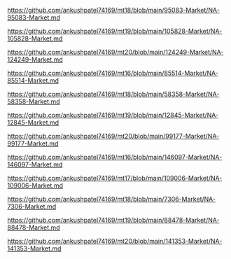 <p><a href="https://github.com/ankushpatel74169/mt18/blob/main/95083-Market/NA-95083-Market.md">https://github.com/ankushpatel74169/mt18/blob/main/95083-Market/NA-95083-Market.md</a></p><p><a href="https://github.com/ankushpatel74169/mt19/blob/main/105828-Market/NA-105828-Market.md">https://github.com/ankushpatel74169/mt19/blob/main/105828-Market/NA-105828-Market.md</a></p><p><a href="https://github.com/ankushpatel74169/mt20/blob/main/124249-Market/NA-124249-Market.md">https://github.com/ankushpatel74169/mt20/blob/main/124249-Market/NA-124249-Market.md</a></p><p><a href="https://github.com/ankushpatel74169/mt16/blob/main/85514-Market/NA-85514-Market.md">https://github.com/ankushpatel74169/mt16/blob/main/85514-Market/NA-85514-Market.md</a></p><p><a href="https://github.com/ankushpatel74169/mt18/blob/main/58358-Market/NA-58358-Market.md">https://github.com/ankushpatel74169/mt18/blob/main/58358-Market/NA-58358-Market.md</a></p><p><a href="https://github.com/ankushpatel74169/mt19/blob/main/12845-Market/NA-12845-Market.md">https://github.com/ankushpatel74169/mt19/blob/main/12845-Market/NA-12845-Market.md</a></p><p><a href="https://github.com/ankushpatel74169/mt20/blob/main/99177-Market/NA-99177-Market.md">https://github.com/ankushpatel74169/mt20/blob/main/99177-Market/NA-99177-Market.md</a></p><p><a href="https://github.com/ankushpatel74169/mt16/blob/main/146097-Market/NA-146097-Market.md">https://github.com/ankushpatel74169/mt16/blob/main/146097-Market/NA-146097-Market.md</a></p><p><a href="https://github.com/ankushpatel74169/mt17/blob/main/109006-Market/NA-109006-Market.md">https://github.com/ankushpatel74169/mt17/blob/main/109006-Market/NA-109006-Market.md</a></p><p><a href="https://github.com/ankushpatel74169/mt18/blob/main/7306-Market/NA-7306-Market.md">https://github.com/ankushpatel74169/mt18/blob/main/7306-Market/NA-7306-Market.md</a></p><p><a href="https://github.com/ankushpatel74169/mt19/blob/main/88478-Market/NA-88478-Market.md">https://github.com/ankushpatel74169/mt19/blob/main/88478-Market/NA-88478-Market.md</a></p><p><a href="https://github.com/ankushpatel74169/mt20/blob/main/141353-Market/NA-141353-Market.md">https://github.com/ankushpatel74169/mt20/blob/main/141353-Market/NA-141353-Market.md</a></p>
